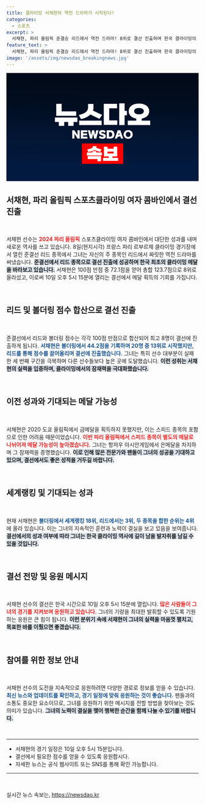 ```yaml
---
title: 클라이밍 서채현의 역전 드라마가 시작된다!
categories:
  - 스포츠
excerpt: >
  서채현, 파리 올림픽 준결승 리드에서 역전 드라마! 8위로 결선 진출하며 한국 클라이밍의 첫 메달 가능성을 높였다. 10일 결선에서 다시 도전할 그녀의 이야기가 기대된다!
feature_text: >
  서채현, 파리 올림픽 준결승 리드에서 역전 드라마! 8위로 결선 진출하며 한국 클라이밍의 첫 메달 가능성을 높였다. 10일 결선에서 다시 도전할 그녀의 이야기가 기대된다!
image: '/assets/img/newsdao_breakingnews.jpg'
---
```


<p><img src="/assets/img/newsdao_breakingnews.jpg" alt="ranknews 속보" /></p>

<h2 data-ke-size="size26">서채현, 파리 올림픽 스포츠클라이밍 여자 콤바인에서 결선 진출</h2>

<p data-ke-size="size16">&nbsp;</p>

<p>서채현 선수는 <b><span style="color: #ee2323;">2024 파리 올림픽</span></b> 스포츠클라이밍 여자 콤바인에서 대단한 성과를 내며 새로운 역사를 쓰고 있습니다. 8일(현지시각) 프랑스 파리 르부르제 클라이밍 경기장에서 열린 준결선 리드 종목에서 그녀는 자신의 주 종목인 리드에서 짜릿한 역전 드라마를 써냈습니다. <b><span style="background-color: #21538527;">준결선에서 리드 종목으로 결선 진출에 성공하며 한국 최초의 클라이밍 메달을 바라보고 있습니다.</span></b> 서채현은 100점 만점 중 72.1점을 얻어 총합 123.7점으로 8위로 올라섰고, 이로써 10일 오후 5시 15분에 열리는 결선에서 메달 획득의 기회를 가집니다.</p>

<p data-ke-size="size16">&nbsp;</p>

<h2 data-ke-size="size26">리드 및 볼더링 점수 합산으로 결선 진출</h2>

<p data-ke-size="size16">&nbsp;</p>

<p>준결선에서 리드와 볼더링 점수는 각각 100점 만점으로 합산되어 최고 8명이 결선에 진출하게 됩니다. <b><span style="color: #1a5490;">서채현은 볼더링에서 44.2점을 기록하며 20명 중 13위로 시작했지만, 리드를 통해 점수를 끌어올리며 결선에 진출했습니다.</span></b> 그녀는 특히 선수 대부분이 실패한 세 번째 구간을 극복하며 다른 선수들보다 높은 곳에 도달했습니다. <b><span style="background-color: #21538527;">이런 성취는 서채현의 실력을 입증하며, 클라이밍에서의 잠재력을 극대화했습니다.</span></b></p>

<p data-ke-size="size16">&nbsp;</p>

<h2 data-ke-size="size26">이전 성과와 기대되는 메달 가능성</h2>

<p data-ke-size="size16">&nbsp;</p>

<p>서채현은 2020 도쿄 올림픽에서 금메달을 획득하지 못했지만, 이는 스피드 종목의 포함으로 인한 어려움 때문이었습니다. <b><span style="color: #ee2323;">이번 파리 올림픽에서 스피드 종목이 별도의 메달로 나뉘어져 메달 가능성이 높아졌습니다.</span></b> 그녀는 항저우 아시안게임에서 은메달을 차지하며 그 잠재력을 증명했습니다. <b><span style="background-color: #21538527;">이로 인해 많은 전문가와 팬들이 그녀의 성공을 기대하고 있으며, 결선에서도 좋은 성적을 거두길 바랍니다.</span></b></p>

<p data-ke-size="size16">&nbsp;</p>

<h2 data-ke-size="size26">세계랭킹 및 기대되는 성과</h2>

<p data-ke-size="size16">&nbsp;</p>

<p>현재 서채현은 <b><span style="color: #1a5490;">볼더링에서 세계랭킹 18위, 리드에서는 3위, 두 종목을 합한 순위는 4위</span></b>에 올라 있습니다. 이는 그녀의 지속적인 훈련과 노력이 결실을 보고 있음을 보여줍니다. <b><span style="background-color: #21538527;">결선에서의 성과 여부에 따라 그녀는 한국 클라이밍 역사에 길이 남을 발자취를 남길 수 있을 것입니다.</span></b></p>

<p data-ke-size="size16">&nbsp;</p>

<h2 data-ke-size="size26">결선 전망 및 응원 메시지</h2>

<p data-ke-size="size16">&nbsp;</p>

<p>서채현 선수의 결선은 한국 시간으로 10일 오후 5시 15분에 열립니다. <b><span style="color: #ee2323;">많은 사람들이 그녀의 경기를 지켜보며 응원하고 있습니다.</span></b> 그녀의 기량을 최대한 발휘할 수 있도록 기원하는 응원은 큰 힘이 됩니다. <b><span style="background-color: #21538527;">이런 분위기 속에 서채현이 그녀의 실력을 마음껏 펼치고, 목표한 바를 이뤘으면 좋겠습니다.</span></b></p>

<p data-ke-size="size16">&nbsp;</p>

<h2 data-ke-size="size26">참여를 위한 정보 안내</h2>

<p data-ke-size="size16">&nbsp;</p>

<p>서채현 선수의 도전을 지속적으로 응원하려면 다양한 경로로 정보를 얻을 수 있습니다. <b><span style="color: #1a5490;">최신 뉴스와 업데이트를 확인하고, 경기 일정에 맞춰 응원하는 것이 좋습니다.</span></b> 팬들과의 소통도 중요한 요소이므로, 그녀를 응원하기 위한 메시지를 전할 방법을 찾아보는 것도 의미가 있습니다. <b><span style="background-color: #21538527;">그녀의 노력이 결실을 맺어 행복한 순간을 함께 나눌 수 있기를 바랍니다.</span></b></p>

<p data-ke-size="size16">&nbsp;</p>

<hr />

<ul>
<li>서채현의 경기 일정은 10일 오후 5시 15분입니다.</li>
<li>결선에서 필요한 점수를 얻을 수 있도록 응원합시다.</li>
<li>자세한 뉴스는 공식 웹사이트 또는 SNS를 통해 확인 가능합니다.</li>
</ul>

<hr />

<p data-ke-size="size16">&nbsp;</p>
실시간 뉴스 속보는, <a href="https://newsdao.kr" rel="dofollow">https://newsdao.kr</a>


